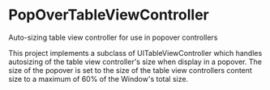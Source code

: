 # PopOverTableViewController
Auto-sizing table view controller for use in popover controllers

This project implements a subclass of UITableViewController which handles autosizing of the 
table view controller's size when display in a popover. The size of the popover is set to the 
size of the table view controllers content size to a maximum of 60% of the Window's total size. 
